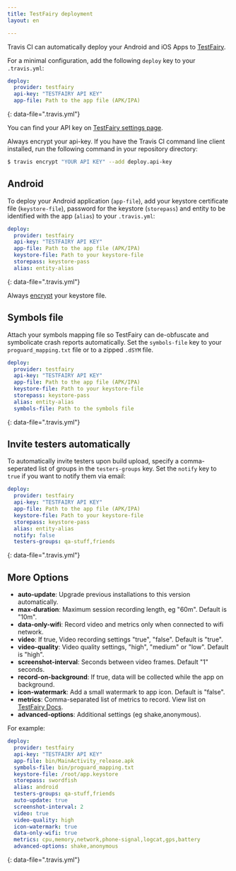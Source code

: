 ```yaml
---
title: TestFairy deployment
layout: en

---
```


Travis CI can automatically deploy your Android and iOS Apps to [TestFairy](https://www.testfairy.com/).

For a minimal configuration, add the following `deploy` key to your `.travis.yml`:

```yaml
deploy:
  provider: testfairy
  api-key: "TESTFAIRY API KEY"
  app-file: Path to the app file (APK/IPA)
```
{: data-file=".travis.yml"}

You can find your API key on [TestFairy settings page](https://app.testfairy.com/settings/).

Always encrypt your api-key. If you have the Travis CI command line client installed, run the following command in your repository directory:

```bash
$ travis encrypt "YOUR API KEY" --add deploy.api-key
```

## Android

To deploy your Android application (`app-file`), add your keystore certificate file (`keystore-file`), password for the keystore (`storepass`)  and entity to be identified with the app (`alias`) to your `.travis.yml`:

```yaml
deploy:
  provider: testfairy
  api-key: "TESTFAIRY API KEY"
  app-file: Path to the app file (APK/IPA)
  keystore-file: Path to your keystore-file
  storepass: keystore-pass
  alias: entity-alias
```
{: data-file=".travis.yml"}

Always [encrypt](/user/encrypting-files/) your keystore file.

## Symbols file

Attach your symbols mapping file so TestFairy can de-obfuscate and symbolicate crash reports automatically. Set the `symbols-file` key to your `proguard_mapping.txt` file or to a zipped `.dSYM` file.

```yaml
deploy:
  provider: testfairy
  api-key: "TESTFAIRY API KEY"
  app-file: Path to the app file (APK/IPA)
  keystore-file: Path to your keystore-file
  storepass: keystore-pass
  alias: entity-alias
  symbols-file: Path to the symbols file
```
{: data-file=".travis.yml"}

## Invite testers automatically

To automatically invite testers upon build upload, specify a comma-seperated list of groups in the `testers-groups` key. Set the `notify` key to `true` if you want to notify them via email:

```yaml
deploy:
  provider: testfairy
  api-key: "TESTFAIRY API KEY"
  app-file: Path to the app file (APK/IPA)
  keystore-file: Path to your keystore-file
  storepass: keystore-pass
  alias: entity-alias
  notify: false
  testers-groups: qa-stuff,friends
```
{: data-file=".travis.yml"}

## More Options

- **auto-update**: Upgrade previous installations to this version automatically.
- **max-duration**: Maximum session recording length, eg "60m". Default is "10m".
- **data-only-wifi**: Record video and metrics only when connected to wifi network.
- **video**: If true, Video recording settings "true", "false". Default is "true".
- **video-quality**: Video quality settings, "high", "medium" or "low". Default is "high".
- **screenshot-interval**: Seconds between video frames. Default "1" seconds.
- **record-on-background**: If true, data will be collected while the app on background.
- **icon-watermark**: Add a small watermark to app icon. Default is "false".
- **metrics**: Comma-separated list of metrics to record. View list on [TestFairy Docs](https://docs.testfairy.com/API/Upload_API.html).
- **advanced-options**: Additional settings (eg shake,anonymous).

For example:

```yaml
deploy:
  provider: testfairy
  api-key: "TESTFAIRY API KEY"
  app-file: bin/MainActivity_release.apk
  symbols-file: bin/proguard_mapping.txt
  keystore-file: /root/app.keystore
  storepass: swordfish
  alias: android
  testers-groups: qa-stuff,friends
  auto-update: true
  screenshot-interval: 2
  video: true
  video-quality: high
  icon-watermark: true
  data-only-wifi: true
  metrics: cpu,memory,network,phone-signal,logcat,gps,battery
  advanced-options: shake,anonymous
```
{: data-file=".travis.yml"}
